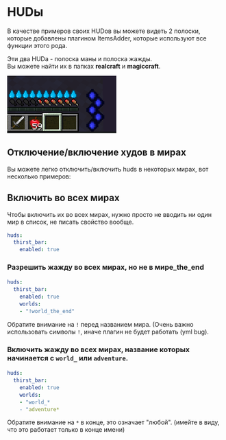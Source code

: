 # HUDы

В качестве примеров своих HUDов вы можете видеть 2 полоски, которые добавлены плагином ItemsAdder, которые используют все функции этого рода.

Эти два HUDа - полоска маны и полоска жажды.  
Вы можете найти их в папках **realcraft** и **magiccraft**.

![](../../../.gitbook/assets/image%20%2832%29.png)

## Отключение/включение худов в мирах

Вы можете легко отключить/включить huds в некоторых мирах, вот несколько примеров:

## Включить во всех мирах

Чтобы включить их во всех мирах, нужно просто не вводить ни один мир в список, не писать свойство вообще.

```yaml
huds:
  thirst_bar:
    enabled: true
```

### Разрешить жажду во всех мирах, но не в мире\_the\_end

```yaml
huds:
  thirst_bar:
    enabled: true
    worlds:
    - "!world_the_end"
```

Обратите внимание на `!` перед названием мира. \(Очень важно использовать символы `!`, иначе плагин не будет работать \(yml bug\).

### Включить жажду во всех мирах, название которых начинается с `world_` или `adventure`.

```yaml
huds:
  thirst_bar:
    enabled: true
    worlds:
    - "world_*
    - "adventure*
```

Обратите внимание на `*` в конце, это означает "любой". \(имейте в виду, что это работает только в конце имени\)

